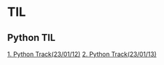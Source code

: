 # TIL
## Python TIL
[1. Python Track(23/01/12)](https://github.com/Felix0942364/TIL/blob/main/1st_semester_TIL/20230112.md)
[2. Python Track(23/01/13)](https://github.com/Felix0942364/TIL/blob/main/1st_semester_TIL/20230113.md)
